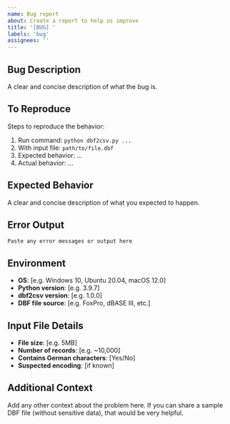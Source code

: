 ```yaml
---
name: Bug report
about: Create a report to help us improve
title: '[BUG] '
labels: 'bug'
assignees: ''
---
```


## Bug Description
A clear and concise description of what the bug is.

## To Reproduce
Steps to reproduce the behavior:
1. Run command: `python dbf2csv.py ...`
2. With input file: `path/to/file.dbf`
3. Expected behavior: ...
4. Actual behavior: ...

## Expected Behavior
A clear and concise description of what you expected to happen.

## Error Output
```
Paste any error messages or output here
```

## Environment
- **OS**: [e.g. Windows 10, Ubuntu 20.04, macOS 12.0]
- **Python version**: [e.g. 3.9.7]
- **dbf2csv version**: [e.g. 1.0.0]
- **DBF file source**: [e.g. FoxPro, dBASE III, etc.]

## Input File Details
- **File size**: [e.g. 5MB]
- **Number of records**: [e.g. ~10,000]
- **Contains German characters**: [Yes/No]
- **Suspected encoding**: [if known]

## Additional Context
Add any other context about the problem here. If you can share a sample DBF file (without sensitive data), that would be very helpful.